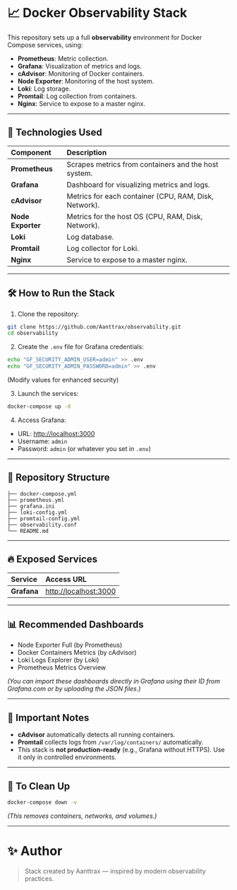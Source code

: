 
# 📈 Docker Observability Stack

This repository sets up a full **observability** environment for Docker Compose services, using:

- **Prometheus**: Metric collection.
- **Grafana**: Visualization of metrics and logs.
- **cAdvisor**: Monitoring of Docker containers.
- **Node Exporter**: Monitoring of the host system.
- **Loki**: Log storage.
- **Promtail**: Log collection from containers.
- **Nginx**: Service to expose to a master nginx.

---

## 🚀 Technologies Used

| Component  | Description |
|:-----------|:------------|
| **Prometheus** | Scrapes metrics from containers and the host system. |
| **Grafana** | Dashboard for visualizing metrics and logs. |
| **cAdvisor** | Metrics for each container (CPU, RAM, Disk, Network). |
| **Node Exporter** | Metrics for the host OS (CPU, RAM, Disk, Network). |
| **Loki** | Log database. |
| **Promtail** | Log collector for Loki. |
| **Nginx** | Service to expose to a master nginx. |

---

## 🛠️ How to Run the Stack

1. Clone the repository:

```bash
git clone https://github.com/Aanttrax/observability.git
cd observability
```

2. Create the `.env` file for Grafana credentials:

```bash
echo "GF_SECURITY_ADMIN_USER=admin" >> .env
echo "GF_SECURITY_ADMIN_PASSWORD=admin" >> .env
```

(Modify values for enhanced security)

3. Launch the services:

```bash
docker-compose up -d
```

4. Access Grafana:

- URL: [http://localhost:3000](http://localhost:3000)
- Username: `admin`
- Password: `admin` (or whatever you set in `.env`)

---

## 📄 Repository Structure

```plaintext
├── docker-compose.yml
├── prometheus.yml
├── grafana.ini
├── loki-config.yml
├── promtail-config.yml
├── observability.conf
└── README.md
```

---

## 🔥 Exposed Services

| Service          | Access URL                  |
|:-----------------|:----------------------------|
| **Grafana**      | [http://localhost:3000](http://localhost:3000) |

---

## 📊 Recommended Dashboards

- Node Exporter Full (by Prometheus)
- Docker Containers Metrics (by cAdvisor)
- Loki Logs Explorer (by Loki)
- Prometheus Metrics Overview

*(You can import these dashboards directly in Grafana using their ID from Grafana.com or by uploading the JSON files.)*

---

## 🧠 Important Notes

- **cAdvisor** automatically detects all running containers.
- **Promtail** collects logs from `/var/log/containers/` automatically.
- This stack is **not production-ready** (e.g., Grafana without HTTPS). Use it only in controlled environments.

---

## 🧹 To Clean Up

```bash
docker-compose down -v
```
*(This removes containers, networks, and volumes.)*

---

# ✨ Author
> Stack created by Aanttrax — inspired by modern observability practices.

